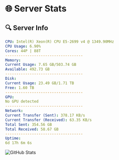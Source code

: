 # 🌐 Server Stats
## 🔍 Server Info
```yaml
CPU: Intel(R) Xeon(R) CPU E5-2699 v4 @ 1349.90MHz
CPU Usage: 6.90%
Cores: 44P | 88T
-----------------------------------
Memory:
Current Usage: 7.65 GB/503.74 GB
Available: 492.73 GB
-----------------------------------
Disk:
Current Usage: 23.49 GB/1.71 TB
Free: 1.60 TB
-----------------------------------
GPU:
No GPU detected
-----------------------------------
Network:
Current Transfer (Sent): 378.17 KB/s
Current Transfer (Received): 63.35 KB/s
Total Sent: 354.56 GB
Total Received: 58.67 GB
-----------------------------------
Uptime:
6d 17h 6m 6s
```
![GitHub Stats](https://img.shields.io/badge/Updated-2025-04-26_10:14:54-blue)